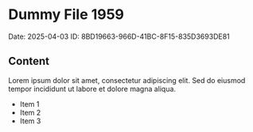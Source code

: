 # Dummy File 1959

Date: 2025-04-03
ID: 8BD19663-966D-41BC-8F15-835D3693DE81

## Content

Lorem ipsum dolor sit amet, consectetur adipiscing elit.
Sed do eiusmod tempor incididunt ut labore et dolore magna aliqua.

* Item 1
* Item 2
* Item 3
